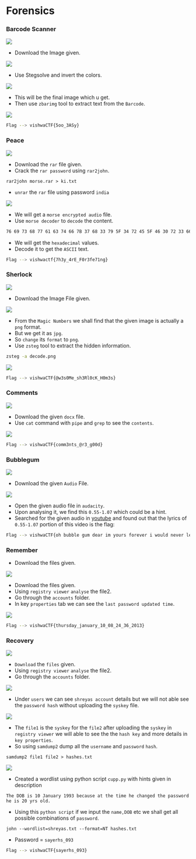# Forensics
### Barcode Scanner

![](https://github.com/a3x3k/Bi0s/blob/master/Vishwa_Ctf/Assets/1.png?raw=true)
 - Download the Image given.

![](https://github.com/a3x3k/Bi0s/blob/master/Vishwa_Ctf/Assets/2.jpg?raw=true)

- Use Stegsolve and invert the colors.

![](https://github.com/a3x3k/Bi0s/blob/master/Vishwa_Ctf/Assets/3.png?raw=true)

- This will be the final image which u get.
- Then use `zbarimg` tool to extract text from the `Barcode`.

![](https://github.com/a3x3k/Bi0s/blob/master/Vishwa_Ctf/Assets/4.png?raw=true)

```sh
Flag --> vishwaCTF{5oo_3ASy}
```

### Peace

![](https://github.com/a3x3k/Bi0s/blob/master/Vishwa_Ctf/Assets/5.png?raw=true)

- Download the `rar` file given.
- Crack the `rar password` using `rar2john`.

```
rar2john morse.rar > ki.txt
```

- `unrar` the `rar` file using password `india`

![](https://github.com/a3x3k/Bi0s/blob/master/Vishwa_Ctf/Assets/6.png?raw=true)

- We will get a `morse encrypted audio` file.
- Use `morse decoder` to `decode` the content.

```sh
76 69 73 68 77 61 63 74 66 7B 37 68 33 79 5F 34 72 45 5F 46 30 72 33 66 65 37 31 6E 67 7D
```

- We will get the `hexadecimal` values.
- Decode it to get the `ASCII` text.

```sh
Flag --> vishwactf{7h3y_4rE_F0r3fe71ng}
```

### Sherlock

![](https://github.com/a3x3k/Bi0s/blob/master/Vishwa_Ctf/Assets/7.png?raw=true)

- Download the Image File given.

![](https://github.com/a3x3k/Bi0s/blob/master/Vishwa_Ctf/Assets/8.jpg?raw=true)

- From the `Magic Numbers` we shall find that the given image is actually a `png` format.
- But we get it as `jpg`.
- So `change` its `format` to `png`.
- Use `zsteg` tool to extract the hidden information.

```sh
zsteg -a decode.png
```

![](https://github.com/a3x3k/Bi0s/blob/master/Vishwa_Ctf/Assets/9.png?raw=true)

```sh
Flag --> vishwaCTF{@w3s0Me_sh3Rl0cK_H0m3s}
```

### Comments

![](https://github.com/a3x3k/Bi0s/blob/master/Vishwa_Ctf/Assets/10.png?raw=true)

- Download the given `docx` file.
- Use `cat` command with `pipe` and `grep` to see the `contents`.

![](https://github.com/a3x3k/Bi0s/blob/master/Vishwa_Ctf/Assets/12.png?raw=true)

```sh
Flag --> vishwaCTF{comm3nts_@r3_g00d}
```

### Bubblegum

![](https://github.com/a3x3k/Bi0s/blob/master/Vishwa_Ctf/Assets/13.png?raw=true)

- Download the given `Audio` File.

![](https://github.com/a3x3k/Bi0s/blob/master/Vishwa_Ctf/Assets/14.png?raw=true)

- Open the given audio file in `audacity`.
- Upon analysing it, we find this `0.55-1.07` which could be a hint.
- Searched for the given audio in [youtube](https://youtu.be/5x441jo1-sg ) and found out that the lyrics of `0.55-1.07` portion of this video is the flag:

```sh
Flag --> vishwaCTF{oh bubble gum dear im yours forever i would never let them take your bubblegum away}
```

### Remember

- Download the files given.

![](https://github.com/a3x3k/Bi0s/blob/master/Vishwa_Ctf/Assets/16.png?raw=true)

- Download the files given.
- Using `registry viewer` `analyse` the file2.
- Go through the `accounts` folder.
- In key `properties` tab we can see the `last password updated time`.

![](https://github.com/a3x3k/Bi0s/blob/master/Vishwa_Ctf/Assets/19.png?raw=true)

```sh
Flag --> vishwaCTF{thursday_january_10_08_24_36_2013}
```

### Recovery

![](https://github.com/a3x3k/Bi0s/blob/master/Vishwa_Ctf/Assets/17.png?raw=true)

- `Download` the `files` given.
- Using `registry viewer` `analyse` the file2.
- Go through the `accounts` folder.

![](https://github.com/a3x3k/Bi0s/blob/master/Vishwa_Ctf/Assets/21.png?raw=true)

- Under `users` we can see `shreyas account` details but we will not able see the `password hash` without uploading the `syskey` file.

![](https://github.com/a3x3k/Bi0s/blob/master/Vishwa_Ctf/Assets/20.png?raw=true)

- The `file1` is the `syskey` for the `file2` after uploading the `syskey` in `registry viewer` we will able to see the the `hash key` and more details in `key properties`.
- So using `samdump2` dump all the `username` and `password` `hash`.

```
samdump2 file1 file2 > hashes.txt
```

![](https://github.com/a3x3k/Bi0s/blob/master/Vishwa_Ctf/Assets/23.png?raw=true)

- Created a wordlist using python script `cupp.py` with hints given in description 

`The DOB is 10 January 1993 because at the time he changed the password he is 20 yrs old.`

- Using this `python script` if we input the `name,DOB` etc we shall get all possible combinations of `password`.

```
john --wordlist=shreyas.txt --format=NT hashes.txt
```

- Password = `sayerhs_093`

```sh
Flag --> vishwaCTF{sayerhs_093}
```
